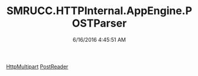 ﻿---
title: SMRUCC.HTTPInternal.AppEngine.POSTParser
date: 6/16/2016 4:45:51 AM
---

[HttpMultipart](T-SMRUCC.HTTPInternal.AppEngine.POSTParser.HttpMultipart.html)
[PostReader](T-SMRUCC.HTTPInternal.AppEngine.POSTParser.PostReader.html)

